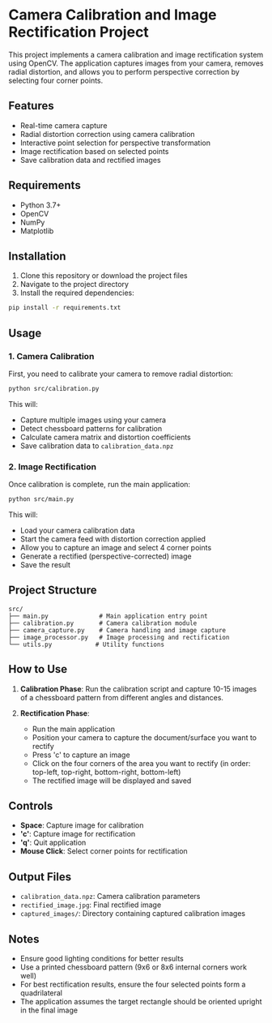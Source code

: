 # Camera Calibration and Image Rectification Project

This project implements a camera calibration and image rectification system using OpenCV. The application captures images from your camera, removes radial distortion, and allows you to perform perspective correction by selecting four corner points.

## Features

- Real-time camera capture
- Radial distortion correction using camera calibration
- Interactive point selection for perspective transformation
- Image rectification based on selected points
- Save calibration data and rectified images

## Requirements

- Python 3.7+
- OpenCV
- NumPy
- Matplotlib

## Installation

1. Clone this repository or download the project files
2. Navigate to the project directory
3. Install the required dependencies:

```bash
pip install -r requirements.txt
```

## Usage

### 1. Camera Calibration

First, you need to calibrate your camera to remove radial distortion:

```bash
python src/calibration.py
```

This will:
- Capture multiple images using your camera
- Detect chessboard patterns for calibration
- Calculate camera matrix and distortion coefficients
- Save calibration data to `calibration_data.npz`

### 2. Image Rectification

Once calibration is complete, run the main application:

```bash
python src/main.py
```

This will:
- Load your camera calibration data
- Start the camera feed with distortion correction applied
- Allow you to capture an image and select 4 corner points
- Generate a rectified (perspective-corrected) image
- Save the result

## Project Structure

```
src/
├── main.py              # Main application entry point
├── calibration.py       # Camera calibration module
├── camera_capture.py    # Camera handling and image capture
├── image_processor.py   # Image processing and rectification
└── utils.py            # Utility functions
```

## How to Use

1. **Calibration Phase**: Run the calibration script and capture 10-15 images of a chessboard pattern from different angles and distances.

2. **Rectification Phase**: 
   - Run the main application
   - Position your camera to capture the document/surface you want to rectify
   - Press 'c' to capture an image
   - Click on the four corners of the area you want to rectify (in order: top-left, top-right, bottom-right, bottom-left)
   - The rectified image will be displayed and saved

## Controls

- **Space**: Capture image for calibration
- **'c'**: Capture image for rectification
- **'q'**: Quit application
- **Mouse Click**: Select corner points for rectification

## Output Files

- `calibration_data.npz`: Camera calibration parameters
- `rectified_image.jpg`: Final rectified image
- `captured_images/`: Directory containing captured calibration images

## Notes

- Ensure good lighting conditions for better results
- Use a printed chessboard pattern (9x6 or 8x6 internal corners work well)
- For best rectification results, ensure the four selected points form a quadrilateral
- The application assumes the target rectangle should be oriented upright in the final image
